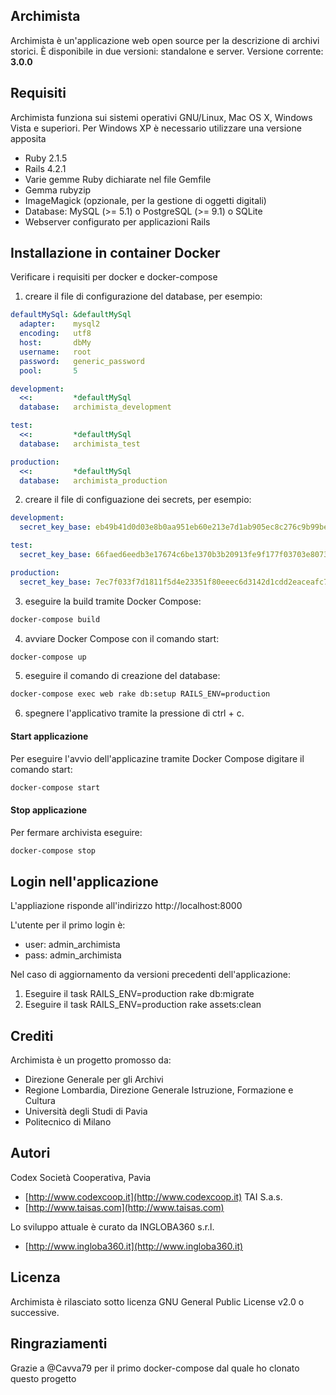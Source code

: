 ## Archimista
Archimista è un'applicazione web open source per la descrizione di archivi storici. È disponibile in due versioni: standalone e server.
Versione corrente: **3.0.0**

## Requisiti
Archimista funziona sui sistemi operativi GNU/Linux, Mac OS X, Windows Vista e superiori. Per Windows XP è necessario utilizzare una versione apposita

* Ruby 2.1.5
* Rails 4.2.1
* Varie gemme Ruby dichiarate nel file Gemfile
* Gemma rubyzip
* ImageMagick (opzionale, per la gestione di oggetti digitali)
* Database: MySQL (>= 5.1) o PostgreSQL (>= 9.1) o SQLite
* Webserver configurato per applicazioni Rails

## Installazione in container Docker

Verificare i requisiti per docker e docker-compose


1. creare il file di configurazione del database, per esempio:
```yaml
defaultMySql: &defaultMySql
  adapter:    mysql2
  encoding:   utf8
  host:       dbMy
  username:   root
  password:   generic_password
  pool:       5

development:
  <<:         *defaultMySql
  database:   archimista_development

test:
  <<:         *defaultMySql
  database:   archimista_test

production:
  <<:         *defaultMySql
  database:   archimista_production
```
2. creare il file di configuazione dei secrets, per esempio:
```yaml
development:
  secret_key_base: eb49b41d0d03e8b0aa951eb60e213e7d1ab905ec8c276c9b99be1a6cd90665d03e198fe9479f32ce839ed703efe81629388f9488b79d8842d1974bd412b4f2d7

test:
  secret_key_base: 66faed6eedb3e17674c6be1370b3b20913fe9f177f03703e807347026ad3b711b6a05cf9ea42651c3b6d6c82b2064973f2120f4113d54d44b737768e2328e60d

production:
  secret_key_base: 7ec7f033f7d1811f5d4e23351f80eeec6d3142d1cdd2eaceafc71a5951a3446b1507e738de88afb19664491ad6be0e792f9c58714c85abfdb35f031a4ad9dbaf
```
3. eseguire la build tramite Docker Compose:
```bash
docker-compose build
```
4. avviare Docker Compose con il comando start:
```bash
docker-compose up
```

5. eseguire il comando di creazione del database:
```bash
docker-compose exec web rake db:setup RAILS_ENV=production
```

6. spegnere l'applicativo tramite la pressione di ctrl + c.

#### Start applicazione
Per eseguire l'avvio dell'applicazine tramite Docker Compose digitare il comando start:
```bash
docker-compose start
```

#### Stop applicazione
Per fermare archivista eseguire:
```bash
docker-compose stop
```

## Login nell'applicazione
L'appliazione risponde all'indirizzo http://localhost:8000

L'utente per il primo login è:

* user: admin_archimista
* pass: admin_archimista

Nel caso di aggiornamento da versioni precedenti dell'applicazione:

1. Eseguire il task RAILS_ENV=production rake db:migrate
2. Eseguire il task RAILS_ENV=production rake assets:clean

## Crediti
Archimista è un progetto promosso da:

* Direzione Generale per gli Archivi
* Regione Lombardia, Direzione Generale Istruzione, Formazione e Cultura
* Università degli Studi di Pavia
* Politecnico di Milano

## Autori
Codex Società Cooperativa, Pavia
* [http://www.codexcoop.it](http://www.codexcoop.it)
TAI S.a.s.
* [http://www.taisas.com](http://www.taisas.com)

Lo sviluppo attuale è curato da INGLOBA360 s.r.l.
* [http://www.ingloba360.it](http://www.ingloba360.it)

## Licenza
Archimista è rilasciato sotto licenza GNU General Public License v2.0 o successive.

## Ringraziamenti
Grazie a @Cavva79 per il primo docker-compose dal quale ho clonato questo progetto
